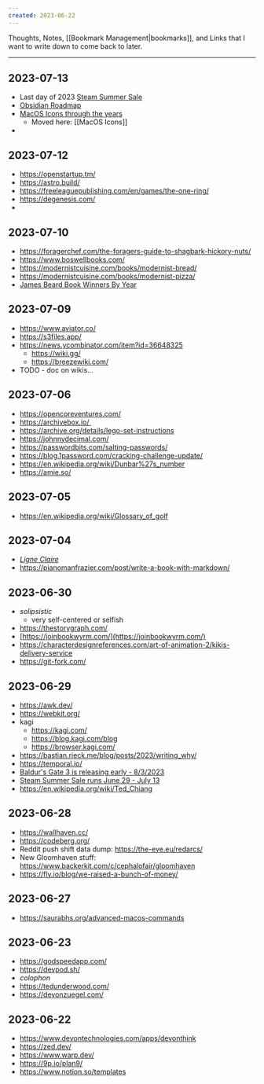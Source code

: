 ```yaml
---
created: 2023-06-22
---
```


Thoughts, Notes, [[Bookmark Management|bookmarks]], and Links that I want to write down to come back to later.

---

## 2023-07-13

- Last day of 2023 [Steam Summer Sale](https://store.steampowered.com/news/collection/steam/?emclan=103582791457287600&emgid=3682303734604033314)
- [Obsidian Roadmap](https://obsidian.md/roadmap/)
- [MacOS Icons through the years](https://www.macosicongallery.com/years/)
	- Moved here: [[MacOS Icons]]
- 

## 2023-07-12

- https://openstartup.tm/
- https://astro.build/
- https://freeleaguepublishing.com/en/games/the-one-ring/
- https://degenesis.com/
- 

## 2023-07-10

- https://foragerchef.com/the-foragers-guide-to-shagbark-hickory-nuts/
- https://www.boswellbooks.com/
- https://modernistcuisine.com/books/modernist-bread/
- https://modernistcuisine.com/books/modernist-pizza/
- [James Beard Book Winners By Year](https://www.barnesandnoble.com/b/books/james-beard-foundation-awards/all-winners-by-year-james-beard-book-awards/_/N-29Z8q8Z1unr)

## 2023-07-09

- https://www.aviator.co/
- https://s3files.app/
- https://news.ycombinator.com/item?id=36648325
	- https://wiki.gg/
	- https://breezewiki.com/
- TODO - doc on wikis...

## 2023-07-06

- https://opencoreventures.com/
- https://archivebox.io/ 
- https://archive.org/details/lego-set-instructions
- https://johnnydecimal.com/
- https://passwordbits.com/salting-passwords/
- https://blog.1password.com/cracking-challenge-update/
- https://en.wikipedia.org/wiki/Dunbar%27s_number
- https://amie.so/

## 2023-07-05

- https://en.wikipedia.org/wiki/Glossary_of_golf

## 2023-07-04

- [_Ligne Claire_](https://en.wikipedia.org/wiki/Ligne_claire)
- https://pianomanfrazier.com/post/write-a-book-with-markdown/

## 2023-06-30

- _solipsistic_
	- very self-centered or selfish
- https://thestorygraph.com/
- [https://joinbookwyrm.com/](https://joinbookwyrm.com/)
- https://characterdesignreferences.com/art-of-animation-2/kikis-delivery-service
- https://git-fork.com/

## 2023-06-29

- https://awk.dev/
- https://webkit.org/
- kagi
	- https://kagi.com/
	- https://blog.kagi.com/blog
	- https://browser.kagi.com/
- https://bastian.rieck.me/blog/posts/2023/writing_why/
- https://temporal.io/
- [Baldur's Gate 3 is releasing early - 8/3/2023](https://store.steampowered.com/news/app/1086940/view/3657534571513526776)
- [Steam Summer Sale runs June 29 - July 13](https://store.steampowered.com/news/?emclan=103582791457287600&emgid=3682303734604033314)
- https://en.wikipedia.org/wiki/Ted_Chiang

## 2023-06-28

- https://wallhaven.cc/
- https://codeberg.org/
- Reddit push shift data dump: https://the-eye.eu/redarcs/
- New Gloomhaven stuff: https://www.backerkit.com/c/cephalofair/gloomhaven 
- https://fly.io/blog/we-raised-a-bunch-of-money/

## 2023-06-27

- https://saurabhs.org/advanced-macos-commands

## 2023-06-23

- https://godspeedapp.com/
- https://devpod.sh/
- _colophon_
- https://tedunderwood.com/
- https://devonzuegel.com/

## 2023-06-22

- https://www.devontechnologies.com/apps/devonthink
- https://zed.dev/
- https://www.warp.dev/
- https://9p.io/plan9/
- https://www.notion.so/templates


